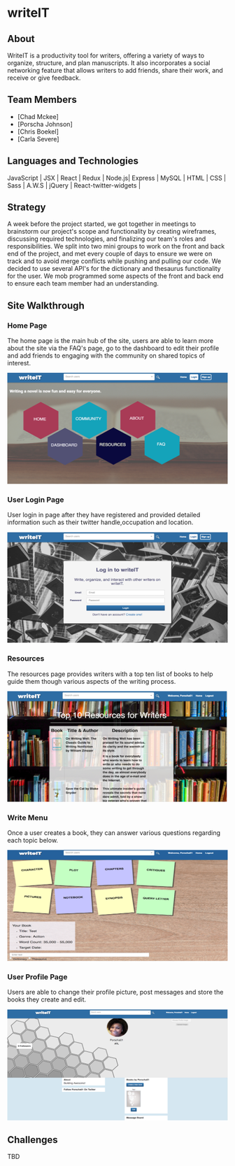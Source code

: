 # writeIT


## About
WriteIT is a productivity tool for writers, offering a variety of ways to organize, structure, and plan manuscripts. It also incorporates a social networking feature that allows writers to add friends, share their work, and receive or give feedback.

## Team Members
- [Chad Mckee]
- [Porscha Johnson]
- [Chris Boekel]
- [Carla Severe]

## Languages and Technologies

JavaScript | JSX | React | Redux | Node.js| Express | MySQL | HTML | CSS | Sass | A.W.S | jQuery | React-twitter-widgets |


## Strategy

A week before the project started, we got together in meetings to brainstorm our project's scope and functionality by creating  wireframes, discussing required technologies, and finalizing our team's roles and responsibilities. We  split into two mini groups to work on the front and back end of the project, and met every couple of days to ensure we were on track and to avoid merge conflicts while pushing and pulling our code. We decided to use several API's for the dictionary and thesaurus functionality for the user. We mob programmed some aspects of the front and back end to ensure each team member had an understanding.

## Site Walkthrough

 ### Home Page
The home page is the main hub of the site, users are able to learn more about the site via the FAQ's page, go to the dashboard to edit their profile and add friends to engaging with the community on shared topics of interest.

<p align='center'>
  <img src="public/writeIt-home.png">
</p>

### User Login Page
User login in page after they have registered and provided detailed information such as their twitter handle,occupation and location.

<p align='center'>
  <img src="public/writeIt-user-login.png">
 </p>


 ### Resources
 The resources page provides writers with a top ten list of books to help guide them though various aspects of the writing process. 

<p align='center'>
  <img src="public/writeIt-resources.png">
</p>

### Write Menu
Once a user creates a book, they can answer various questions regarding each topic below.

<p align='center'>
  <img src="public/writeIt-Menu.png">
 </p>

### User Profile Page
Users are able to change their profile picture, post messages and store the books they create and edit.

 <p align='center'>
 	<img src='public/writeIt-user-page.png'>
 </p>
 
## Challenges

TBD